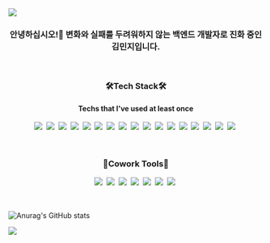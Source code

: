 <img src="https://capsule-render.vercel.app/api?type=slice&color=F05650&height=300&section=header&text=Redhi&fontSize=90&animation=blink" />

<h3><div align="center">안녕하십시오!👋 변화와 실패를 두려워하지 않는 백엔드 개발자로 진화 중인 김민지입니다.</h3>
<br />
 <h3 align="center" dir="auto">🛠Tech Stack🛠</h3>
<h4><div align="center">
 Techs that I've used at least once
</div></h4>
<div align="center">

<img src="https://img.shields.io/badge/Python-3766AB?style=flat-square&logo=Python&logoColor=white"/></a>&nbsp;
<img src="https://img.shields.io/badge/Flask-000000?style=flat-square&logo=Flask&logoColor=white"/></a>&nbsp; 
<img src="https://img.shields.io/badge/Django-092E20?style=flat-square&logo=Django&logoColor=white"/></a>&nbsp; 
<img src="https://img.shields.io/badge/Java-007396?style=flat-square&logo=Java&logoColor=white"/></a>&nbsp;
<img src="https://img.shields.io/badge/Android-3DDC84?style=flat-square&logo=Android&logoColor=white"/></a>&nbsp;
<img src="https://img.shields.io/badge/C-A8B9CC?style=flat-square&logo=C&logoColor=white"/></a>&nbsp; 
<img src="https://img.shields.io/badge/JavaScript-F7DF1E?style=flat-square&logo=JavaScript&logoColor=white"/></a>&nbsp; 
<img src="https://img.shields.io/badge/Node.js-339933?style=flat-square&logo=Node.js&logoColor=white"/></a>&nbsp; 
<img src="https://img.shields.io/badge/Express-000000?style=flat-square&logo=Express&logoColor=white"/></a>&nbsp; 
<img src="https://img.shields.io/badge/CSS-1572B6?style=flat-square&logo=CSS3&logoColor=white"/></a>&nbsp; 
<img src="https://img.shields.io/badge/HTML-E34F26?style=flat-square&logo=HTML5&logoColor=white"/></a>&nbsp;
<img src="https://img.shields.io/badge/MySQL-4479A1?style=flat-square&logo=MySQL&logoColor=white"/></a>&nbsp;
<img src="https://img.shields.io/badge/SQLite-003B57?style=flat-square&logo=SQLite&logoColor=white"/></a>&nbsp; 
<img src="https://img.shields.io/badge/MongoDB-47A248?style=flat-square&logo=MongoDB&logoColor=white"/></a>&nbsp;
<img src="https://img.shields.io/badge/MariaDB-003545?style=flat-square&logo=MariaDB&logoColor=white"/></a>&nbsp;
<img src="https://img.shields.io/badge/AWS-232F3E?style=flat-square&logo=Amazon AWS&logoColor=white"/></a>&nbsp; 
<img src="https://img.shields.io/badge/Firebase-FFCA28?style=flat-square&logo=Firebase&logoColor=white"/></a>&nbsp;
</div>
<br />
<h3><div align="center">
 🤝Cowork Tools🤝
</div></h3>
<div align="center">
<img src="https://img.shields.io/badge/Git-F05032?style=flat-square&logo=Git&logoColor=white"/></a>&nbsp; 
<img src="https://img.shields.io/badge/Github-181717?style=flat-square&logo=Github&logoColor=white"/></a>&nbsp;
<img src="https://img.shields.io/badge/Gitlab-FCA121?style=flat-square&logo=Gitlab&logoColor=white"/></a>&nbsp;
<img src="https://img.shields.io/badge/Slack-4A154B?style=flat-square&logo=Slack&logoColor=white"/></a>&nbsp; 
<img src="https://img.shields.io/badge/Notion-000000?style=flat-square&logo=Notion&logoColor=white"/></a>&nbsp;
<img src="https://img.shields.io/badge/Postman-FF6C37?style=flat-square&logo=Postman&logoColor=white"/></a>&nbsp;
<img src="https://img.shields.io/badge/Swagger-85EA2D?style=flat-square&logo=Swagger&logoColor=white"/></a>&nbsp;
</div>
<br />
<br />

![Anurag's GitHub stats](https://github-readme-stats.vercel.app/api?username=redhi&show_icons=true&theme=flag-india)

<a href="https://hits.seeyoufarm.com"><img src="https://hits.seeyoufarm.com/api/count/incr/badge.svg?url=https%3A%2F%2Fgithub.com%2Fredhi%2Fhit-counter"/></a>                        

